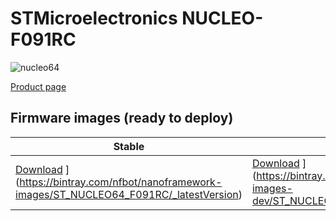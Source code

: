 # STMicroelectronics NUCLEO-F091RC

![nucleo64](../../images/reference-targets/nucleo64-f091rc.jpg)

[Product page](http://www.st.com/en/evaluation-tools/nucleo-f091rc.html)

## Firmware images (ready to deploy)

| Stable | Preview |
|---|---|
| [Download](https://api.bintray.com/packages/nfbot/nanoframework-images/ST_NUCLEO64_F091RC/images/download.svg) ](<https://bintray.com/nfbot/nanoframework-images/ST_NUCLEO64_F091RC/_latestVersion>) | [Download](https://api.bintray.com/packages/nfbot/nanoframework-images-dev/ST_NUCLEO64_F091RC/images/download.svg) ](<https://bintray.com/nfbot/nanoframework-images-dev/ST_NUCLEO64_F091RC/_latestVersion>) |
